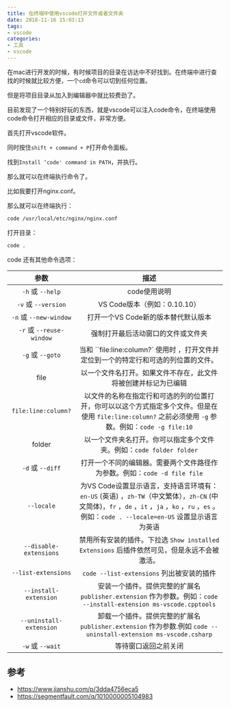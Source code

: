```yaml
---
title: 在终端中使用vscode打开文件或者文件夹
date: 2018-11-16 15:03:13
tags:
- vscode
categories:
- 工具
- vscode
---
```

在mac进行开发的时候，有时候项目的目录在访达中不好找到。在终端中进行查找的时候就比较方便，一个`cd`命令可以切到任何位置。

但是将项目目录从加入到编辑器中就比较费劲了。

目前发现了一个特别好玩的东西，就是vscode可以注入code命令，在终端使用code命令打开相应的目录或文件，非常方便。

首先打开vscode软件。

同时按住`shift + command + P`打开命令面板。

找到`Install ‘code' command in PATH`，并执行。

那么就可以在终端执行命令了。

比如我要打开nginx.conf。

那么就可以在终端执行：

```bash
code /usr/local/etc/nginx/nginx.conf
```

打开目录：

```bash
code .
```

code 还有其他命令选项：

| 参数 | 描述 |
|:---:|:---:|
| `-h` 或 `--help` | code使用说明 |
| `-v` 或 `--version` |VS Code版本（例如：0.10.10）|
| `-n` 或 `--new-window` | 打开一个VS Code新的版本替代默认版本 |
| `-r` 或 `--reuse-window` | 强制打开最后活动窗口的文件或文件夹 |
| `-g` 或 `--goto`| 当和 ``file:line:column?` 使用时 ，打开文件并定位到一个的特定行和可选的列位置的文件。 |
| file | 以一个文件名打开。如果文件不存在，此文件将被创建并标记为已编辑 |
| `file:line:column?` | 以文件的名称在指定行和可选的列的位置打开，你可以以这个方式指定多个文件。但是在使用 `file:line:column?` 之前必须使用 `-g` 参数。例如：`code -g file:10` |
| folder | 以一个文件夹名打开。你可以指定多个文件夹。例如：`code folder folder` |
| `-d` 或 `--diff` | 打开一个不同的编辑器。需要两个文件路径作为参数。例如：`code -d file file` |
| `--locale` | 为VS Code设置显示语言，支持语言环境有：`en-US` (英语) ，`zh-TW`（中文繁体），`zh-CN` (中文简体)，`fr` ，`de` ，`it` ，`ja` ，`ko` ，`ru` ，`es` 。例如：`code . --locale=en-US` 设置显示语言为英语 |
| `--disable-extensions` | 禁用所有安装的插件。下拉选 `Show installed Extensions` 后插件依然可见，但是永远不会被激活。 |
| `--list-extensions` | `code --list-extensions` 列出被安装的插件 |
| `--install-extension` | 安装一个插件。提供完整的扩展名 `publisher.extension` 作为参数。例如：`code --install-extension ms-vscode.cpptools` |
| `--uninstall-extension` | 卸载一个插件。提供完整的扩展名 `publisher.extension` 作为参数.例如 `code --uninstall-extension ms-vscode.csharp` |
|`-w` 或 `--wait` | 等待窗口返回之前关闭 |

## 参考

- https://www.jianshu.com/p/3dda4756eca5
- https://segmentfault.com/q/1010000005104983
